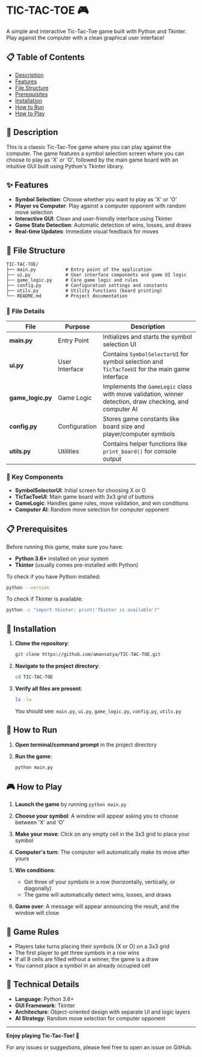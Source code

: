 # TIC-TAC-TOE 🎮

A simple and interactive Tic-Tac-Toe game built with Python and Tkinter. Play against the computer with a clean graphical user interface!

## 📋 Table of Contents
- [Description](#description)
- [Features](#features)
- [File Structure](#file-structure)
- [Prerequisites](#prerequisites)
- [Installation](#installation)
- [How to Run](#how-to-run)
- [How to Play](#how-to-play)

## 📝 Description

This is a classic Tic-Tac-Toe game where you can play against the computer. The game features a symbol selection screen where you can choose to play as 'X' or 'O', followed by the main game board with an intuitive GUI built using Python's Tkinter library.

## ✨ Features

- **Symbol Selection**: Choose whether you want to play as 'X' or 'O'
- **Player vs Computer**: Play against a computer opponent with random move selection
- **Interactive GUI**: Clean and user-friendly interface using Tkinter
- **Game State Detection**: Automatic detection of wins, losses, and draws
- **Real-time Updates**: Immediate visual feedback for moves

## 📁 File Structure

```
TIC-TAC-TOE/
├── main.py           # Entry point of the application
├── ui.py             # User interface components and game UI logic
├── game_logic.py     # Core game logic and rules
├── config.py         # Configuration settings and constants
├── utils.py          # Utility functions (board printing)
└── README.md         # Project documentation
```

### 📄 File Details

| File | Purpose | Description |
|------|---------|-------------|
| **main.py** | Entry Point | Initializes and starts the symbol selection UI |
| **ui.py** | User Interface | Contains `SymbolSelectorUI` for symbol selection and `TicTacToeUI` for the main game interface |
| **game_logic.py** | Game Logic | Implements the `GameLogic` class with move validation, winner detection, draw checking, and computer AI |
| **config.py** | Configuration | Stores game constants like board size and player/computer symbols |
| **utils.py** | Utilities | Contains helper functions like `print_board()` for console output |

### 🔧 Key Components

- **SymbolSelectorUI**: Initial screen for choosing X or O
- **TicTacToeUI**: Main game board with 3x3 grid of buttons
- **GameLogic**: Handles game rules, move validation, and win conditions
- **Computer AI**: Random move selection for computer opponent

## 📋 Prerequisites

Before running this game, make sure you have:

- **Python 3.6+** installed on your system
- **Tkinter** (usually comes pre-installed with Python)

To check if you have Python installed:
```bash
python --version
```

To check if Tkinter is available:
```bash
python -c "import tkinter; print('Tkinter is available')"
```

## 🚀 Installation

1. **Clone the repository**:
   ```bash
   git clone https://github.com/amansatya/TIC-TAC-TOE.git
   ```

2. **Navigate to the project directory**:
   ```bash
   cd TIC-TAC-TOE
   ```

3. **Verify all files are present**:
   ```bash
   ls -la
   ```
   You should see: `main.py`, `ui.py`, `game_logic.py`, `config.py`, `utils.py`

## 🎯 How to Run

1. **Open terminal/command prompt** in the project directory

2. **Run the game**:
   ```bash
   python main.py
   ```

## 🎮 How to Play

1. **Launch the game** by running `python main.py`

2. **Choose your symbol**: A window will appear asking you to choose between 'X' and 'O'

3. **Make your move**: Click on any empty cell in the 3x3 grid to place your symbol

4. **Computer's turn**: The computer will automatically make its move after yours

5. **Win conditions**: 
   - Get three of your symbols in a row (horizontally, vertically, or diagonally)
   - The game will automatically detect wins, losses, and draws

6. **Game over**: A message will appear announcing the result, and the window will close

## 🎯 Game Rules

- Players take turns placing their symbols (X or O) on a 3x3 grid
- The first player to get three symbols in a row wins
- If all 9 cells are filled without a winner, the game is a draw
- You cannot place a symbol in an already occupied cell

## 🔧 Technical Details

- **Language**: Python 3.6+
- **GUI Framework**: Tkinter
- **Architecture**: Object-oriented design with separate UI and logic layers
- **AI Strategy**: Random move selection for computer opponent

---

**Enjoy playing Tic-Tac-Toe! 🎉**

For any issues or suggestions, please feel free to open an issue on GitHub.